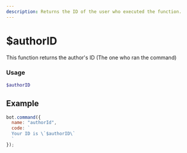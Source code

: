 ```yaml
---
description: Returns the ID of the user who executed the function.
---
```


# $authorID

This function returns the author's ID \(The one who ran the command\)

### Usage

```php
$authorID
```

## Example

```javascript
bot.command({
  name: "authorId",
  code: `
  Your ID is \`$authorID\`
  `
});
```

